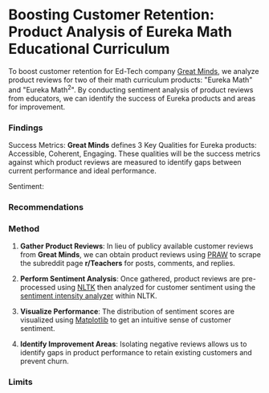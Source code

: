 # Boosting Customer Retention: Product Analysis of Eureka Math Educational Curriculum
To boost customer retention for Ed-Tech company [Great Minds](https://greatminds.org/eurekamathsquared#eureka-math-builds-knowledge), we analyze product reviews for two of their math curriculum products: "Eureka Math" and "Eureka Math<sup>2</sup>".
By conducting sentiment analysis of product reviews from educators, we can identify the success of Eureka products and areas for improvement.

### Findings
Success Metrics: **Great Minds** defines 3 Key Qualities for Eureka products: Accessible, Coherent, Engaging. These qualities will be the success metrics against which product reviews are measured to identify gaps between current performance and ideal performance. 

Sentiment:
### Recommendations
### Method
1. **Gather Product Reviews**: In lieu of publicy available customer reviews from **Great Minds**,
we can obtain product reviews using [PRAW](https://praw.readthedocs.io/en/stable/getting_started/quick_start.html)
to scrape the subreddit page **r/Teachers** for posts, comments, and replies.

2. **Perform Sentiment Analysis**: Once gathered, product reviews are pre-processed using [NLTK](https://www.nltk.org/) then analyzed for customer sentiment using the [sentiment intensity analyzer](https://github.com/cjhutto/vaderSentiment) within NLTK.
3. **Visualize Performance**: The distribution of sentiment scores are visualized using [Matplotlib](https://matplotlib.org/) to get an intuitive sense of customer sentiment.
4. **Identify Improvement Areas**: Isolating negative reviews allows us to identify gaps in product performance to retain existing customers and prevent churn. 
### Limits
